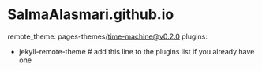 # SalmaAlasmari.github.io
remote_theme: pages-themes/time-machine@v0.2.0
plugins:
- jekyll-remote-theme # add this line to the plugins list if you already have one
